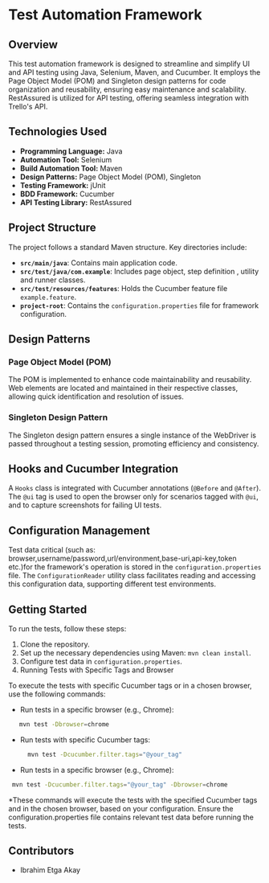# Test Automation Framework

## Overview

This test automation framework is designed to streamline and simplify UI and API testing using Java, Selenium, Maven, and Cucumber. It employs the Page Object Model (POM) and Singleton design patterns for code organization and reusability, ensuring easy maintenance and scalability. RestAssured is utilized for API testing, offering seamless integration with Trello's API.

## Technologies Used

- **Programming Language:** Java
- **Automation Tool:** Selenium
- **Build Automation Tool:** Maven
- **Design Patterns:** Page Object Model (POM), Singleton
- **Testing Framework:** jUnit
- **BDD Framework:** Cucumber
- **API Testing Library:** RestAssured

## Project Structure

The project follows a standard Maven structure. Key directories include:

- **`src/main/java`**: Contains main application code.
- **`src/test/java/com.example`**: Includes page object, step definition , utility and runner classes.
- **`src/test/resources/features`**: Holds the Cucumber feature file `example.feature`.
- **`project-root`**: Contains the `configuration.properties` file for framework configuration.

## Design Patterns

### Page Object Model (POM)

The POM is implemented to enhance code maintainability and reusability. Web elements are located and maintained in their respective classes, allowing quick identification and resolution of issues.

### Singleton Design Pattern

The Singleton design pattern ensures a single instance of the WebDriver is passed throughout a testing session, promoting efficiency and consistency.

## Hooks and Cucumber Integration

A `Hooks` class is integrated with Cucumber annotations (`@Before` and `@After`). The `@ui` tag is used to open the browser only for scenarios tagged with `@ui`, and to capture screenshots for failing UI tests.

## Configuration Management

Test data critical (such as: browser,username/password,url/environment,base-uri,api-key,token etc.)for the framework's operation is stored in the `configuration.properties` file. 
The `ConfigurationReader` utility class facilitates reading and accessing this configuration data, supporting different test environments.

## Getting Started

To run the tests, follow these steps:

1. Clone the repository.
2. Set up the necessary dependencies using Maven: `mvn clean install`.
3. Configure test data in `configuration.properties`.
4. Running Tests with Specific Tags and Browser

To execute the tests with specific Cucumber tags or in a chosen browser, use the following commands:

- Run tests in a specific browser (e.g., Chrome):
```bash
   mvn test -Dbrowser=chrome
   ```
- Run tests with specific Cucumber tags:
  ```bash
    mvn test -Dcucumber.filter.tags="@your_tag"
    ```

- Run tests in a specific browser (e.g., Chrome):
 ```bash
  mvn test -Dcucumber.filter.tags="@your_tag" -Dbrowser=chrome
   ```
   *These commands will execute the tests with the specified Cucumber tags and in the chosen browser, based on your configuration. Ensure the configuration.properties file contains relevant test data before running the tests.

## Contributors

- Ibrahim Etga Akay

